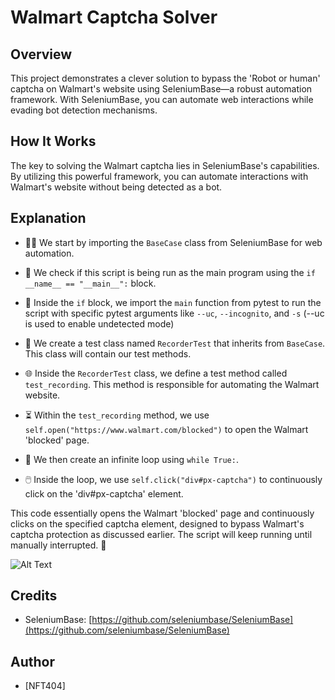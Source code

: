 # Walmart Captcha Solver

## Overview

This project demonstrates a clever solution to bypass the 'Robot or human' captcha on Walmart's website using SeleniumBase—a robust automation framework. With SeleniumBase, you can automate web interactions while evading bot detection mechanisms.

## How It Works

The key to solving the Walmart captcha lies in SeleniumBase's capabilities. By utilizing this powerful framework, you can automate interactions with Walmart's website without being detected as a bot.

## Explanation

- 🤖🌐 We start by importing the `BaseCase` class from SeleniumBase for web automation.

- 🔵 We check if this script is being run as the main program using the `if __name__ == "__main__":` block.

- 📜 Inside the `if` block, we import the `main` function from pytest to run the script with specific pytest arguments like `--uc`, `--incognito`, and `-s` (--uc is used to enable undetected mode)

- 🧪 We create a test class named `RecorderTest` that inherits from `BaseCase`. This class will contain our test methods.

- 🌐 Inside the `RecorderTest` class, we define a test method called `test_recording`. This method is responsible for automating the Walmart website.

- ⏳ Within the `test_recording` method, we use `self.open("https://www.walmart.com/blocked")` to open the Walmart 'blocked' page.

- 🔄 We then create an infinite loop using `while True:`.

- 🖱️ Inside the loop, we use `self.click("div#px-captcha")` to continuously click on the 'div#px-captcha' element.

This code essentially opens the Walmart 'blocked' page and continuously clicks on the specified captcha element, designed to bypass Walmart's captcha protection as discussed earlier. The script will keep running until manually interrupted. 🚀


![Alt Text](https://media.giphy.com/media/v1.Y2lkPTc5MGI3NjExMHducnZoNHBpZjV0ZjNsc2FxbjJibnFjYmhjOWszaW0wZm9mMzV3NyZlcD12MV9pbnRlcm5hbF9naWZfYnlfaWQmY3Q9Zw/7un4GZSOR6SAAKg8rB/giphy.gif)



## Credits

- SeleniumBase: [https://github.com/seleniumbase/SeleniumBase](https://github.com/seleniumbase/SeleniumBase)

## Author

- [NFT404]
